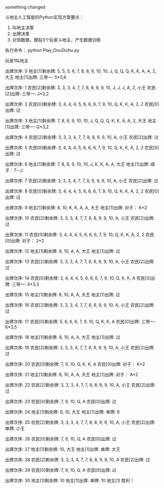 something changed

斗地主人工智能的Python实现方案要点：
1. 叫地主决策
2. 出牌决策
3. 对局数据，模拟3个玩家斗地主，产生数据训练

执行命令： python Play_DouDizhu.py


玩家1叫地主

出牌次序: 0
地主[1]剩余牌:  5, 5, 5, 6, 7, 8, 8, 9, 10, 10, J, Q, Q, Q, K, K, A, A, 2, 大王
地主[1]出牌:    三带一: 5*3,6

出牌次序: 1
农民[2]剩余牌:  3, 3, 3, 4, 7, 7, 8, 8, 9, 9, 10, J, J, J, A, 2, 小王
农民[2]出牌:    三带一: J*3,2

出牌次序: 2
农民[0]剩余牌:  3, 4, 4, 4, 5, 6, 6, 6, 7, 9, 10, Q, K, K, A, 2, 2
农民[0]出牌:    过

出牌次序: 3
地主[1]剩余牌:  7, 8, 8, 9, 10, 10, J, Q, Q, Q, K, K, A, A, 2, 大王
地主[1]出牌:    三带一: Q*3,2

出牌次序: 4
农民[2]剩余牌:  3, 3, 3, 4, 7, 7, 8, 8, 9, 9, 10, A, 小王
农民[2]出牌:    过

出牌次序: 5
农民[0]剩余牌:  3, 4, 4, 4, 5, 6, 6, 6, 7, 9, 10, Q, K, K, A, 2, 2
农民[0]出牌:    过

出牌次序: 6
地主[1]剩余牌:  7, 8, 8, 9, 10, 10, J, K, K, A, A, 大王
地主[1]出牌:    顺子：7--J

出牌次序: 7
农民[2]剩余牌:  3, 3, 3, 4, 7, 7, 8, 8, 9, 9, 10, A, 小王
农民[2]出牌:    过

出牌次序: 8
农民[0]剩余牌:  3, 4, 4, 4, 5, 6, 6, 6, 7, 9, 10, Q, K, K, A, 2, 2
农民[0]出牌:    过

出牌次序: 9
地主[1]剩余牌:  8, 10, K, K, A, A, 大王
地主[1]出牌:    对子： K*2

出牌次序: 10
农民[2]剩余牌:  3, 3, 3, 4, 7, 7, 8, 8, 9, 9, 10, A, 小王
农民[2]出牌:    过

出牌次序: 11
农民[0]剩余牌:  3, 4, 4, 4, 5, 6, 6, 6, 7, 9, 10, Q, K, K, A, 2, 2
农民[0]出牌:    对子： 2*2

出牌次序: 12
地主[1]剩余牌:  8, 10, A, A, 大王
地主[1]出牌:    过

出牌次序: 13
农民[2]剩余牌:  3, 3, 3, 4, 7, 7, 8, 8, 9, 9, 10, A, 小王
农民[2]出牌:    过

出牌次序: 14
农民[0]剩余牌:  3, 4, 4, 4, 5, 6, 6, 6, 7, 9, 10, Q, K, K, A
农民[0]出牌:    三带一: 4*3,3

出牌次序: 15
地主[1]剩余牌:  8, 10, A, A, 大王
地主[1]出牌:    过

出牌次序: 16
农民[2]剩余牌:  3, 3, 3, 4, 7, 7, 8, 8, 9, 9, 10, A, 小王
农民[2]出牌:    过

出牌次序: 17
农民[0]剩余牌:  5, 6, 6, 6, 7, 9, 10, Q, K, K, A
农民[0]出牌:    三带一: 6*3,5

出牌次序: 18
地主[1]剩余牌:  8, 10, A, A, 大王
地主[1]出牌:    过

出牌次序: 19
农民[2]剩余牌:  3, 3, 3, 4, 7, 7, 8, 8, 9, 9, 10, A, 小王
农民[2]出牌:    过

出牌次序: 20
农民[0]剩余牌:  7, 9, 10, Q, K, K, A
农民[0]出牌:    对子： K*2

出牌次序: 21
地主[1]剩余牌:  8, 10, A, A, 大王
地主[1]出牌:    对子： A*2

出牌次序: 22
农民[2]剩余牌:  3, 3, 3, 4, 7, 7, 8, 8, 9, 9, 10, A, 小王
农民[2]出牌:    过

出牌次序: 23
农民[0]剩余牌:  7, 9, 10, Q, A
农民[0]出牌:    过

出牌次序: 24
地主[1]剩余牌:  8, 10, 大王
地主[1]出牌:    单牌: 8

出牌次序: 25
农民[2]剩余牌:  3, 3, 3, 4, 7, 7, 8, 8, 9, 9, 10, A, 小王
农民[2]出牌:    单牌: 小王

出牌次序: 26
农民[0]剩余牌:  7, 9, 10, Q, A
农民[0]出牌:    过

出牌次序: 27
地主[1]剩余牌:  10, 大王
地主[1]出牌:    单牌: 大王

出牌次序: 28
农民[2]剩余牌:  3, 3, 3, 4, 7, 7, 8, 8, 9, 9, 10, A
农民[2]出牌:    过

出牌次序: 29
农民[0]剩余牌:  7, 9, 10, Q, A
农民[0]出牌:    过

出牌次序: 30
地主[1]剩余牌:  10
地主[1]出牌:    单牌: 10
地主[1] 胜利！
